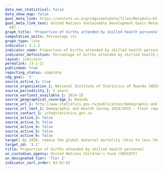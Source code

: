 ```yaml
---
data_non_statistical: false
data_show_map: false
goal_meta_link: https://unstats.un.org/sdgs/metadata/files/Metadata-03-01-02.pdf
goal_meta_link_text: United Nations Sustainable Development Goals Metadata (PDF 374
  KB)
graph_title: 'Proportion of births attended by skilled health personnel'
computation_units: Percentage (%)
graph_type: line
indicator: 3.1.2
indicator_name: Proportion of births attended by skilled health personnel
indicator_definition: Percentage of births attended by skilled health personnel (generally doctors, nurses or midwives) is the percentage of deliveries attended by health personnel trained in providing lifesaving obstetric care, including giving the necessary supervision, care and advice to women during pregnancy, labour and the post-partum period, conducting deliveries on their own, and caring for newborns. Traditional birth attendants, even if they receive a short training course, are not included.
layout: indicator
permalink: /3-1-2/
published: true
reporting_status: complete
sdg_goal: '3'
source_active_1: true
source_organisation_1: National Institute of Statistics of Rwanda (NISR)
source_periodicity_1: 5 years
source_earliest_available_1: 2014-15
source_geographical_coverage_1: Rwanda
source_url_1: http://www.statistics.gov.rw/publication/demographic-and-health-survey-20142015-final-report
source_url_text_1: Demographic and Health Survey 2014/2015 - Final report
source_contact_1: info@statistics.gov.rw
source_active_2: false
source_active_3: false
source_active_4: false
source_active_5: false
source_active_6: false
target: By 2030, reduce the global maternal mortality ratio to less than 70 per 100,000 live births
target_id: '3.1'
title: Proportion of births attended by skilled health personnel
un_custodian_agency: United Nations Children's Fund (UNICEFF)
un_designated_tier: 'Tier I'
indicator_sort_order: 03-01-02
---
```

